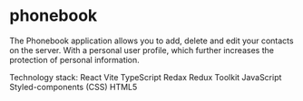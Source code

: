 # phonebook

The Phonebook application allows you to add, delete and edit  your contacts on the server.
With a personal user profile,  which further increases the protection of personal information.

Technology stack: 
React
Vite
TypeScript
Redax
Redux Toolkit
JavaScript
Styled-components (CSS)
HTML5